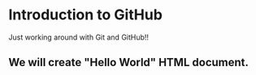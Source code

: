 # Introduction to GitHub

Just working around with Git and GitHub!!

## We will create "Hello World" HTML document.